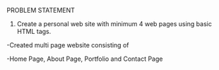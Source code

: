 
PROBLEM STATEMENT
1.	Create a personal web site with minimum 4 web pages using basic HTML tags.


-Created multi page website consisting of 

-Home Page, About Page, Portfolio and Contact Page



